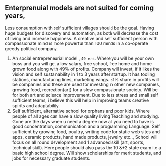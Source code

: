 ## Enterprenuial models are not suited for coming years,  


  Less consumption with self sufficient villages should be the goal. Having huge budgets for discovery and automation, as both will decrease the cost of living and increase happiness. A creative and self sufficient person with compassionate mind is more powerful than 100 minds in a co-operate greedy political company.
1.  An social entrepreneurial model , `49 ers`. Where you will be your own boss and you will get a low salary, free school, free home and home grown food along with 49% of profits. Company will invest, if it likes the vision and self sustainability in 1 to 3 years after startup. It has tooling stations, manufacturing lines, marketing wings. 51% share in profits will be companies and these are used for investing in other new companies, growing food, recreation(art) for a slow compassionate society. Will be for both art and science improvement. Due to less stress and small self sufficient teams, i believe this will help in improving teams creative spirits and adaptability.
2.  Self sufficient, alternative school for orphans and poor kids. Where people of all ages can have a slow quality living Teaching and studying. Gone are the days when u need a degree now all you need to have is good concentration, communication and a programming Language. Self sufficient by growing food, poultry, writing code for static web sites and apps, ceramic products, hand made products, jewelry etc.., School will focus on all round development and 1 advanced skill (art, sports, technical skill). Here people should also pass the 10 &+2 state exam i.e a basic high school degree. Will show scholarships for merit students, and jobs for necessary graduate students.

